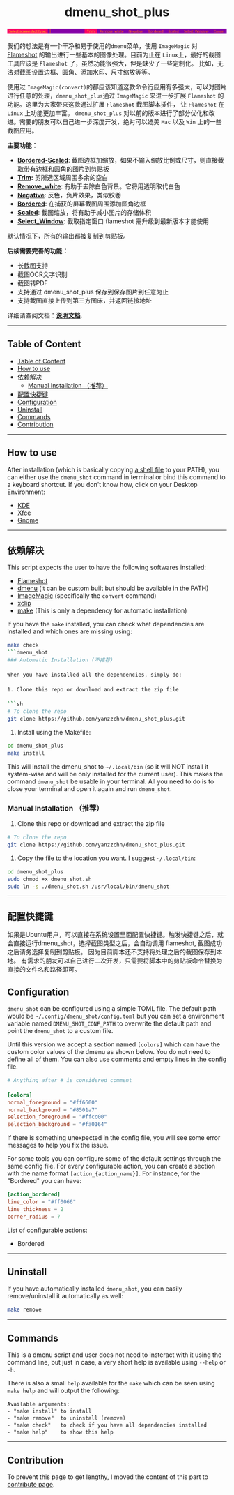 <h1 align="center">dmenu_shot_plus</h1>
<p align="center">
  <a href="https://github.com/yanzzchn/dmenu_shot_plus">
    <img alt="dmenu_shot screenshot" src="./assets/menu_screenshot.png"/>
  </a>
</p>

 

我们的想法是有一个干净和易于使用的`dmenu`菜单，使用 `ImageMagic` 对 [Flameshot](https://flameshot.org) 的输出进行一些基本的图像处理。目前为止在 `Linux`上，最好的截图工具应该是 `Flameshot` 了，虽然功能很强大，但是缺少了一些定制化。 比如，无法对截图设置边框、圆角、添加水印、尺寸缩放等等。

使用过 `ImageMagic(convert)`的都应该知道这款命令行应用有多强大，可以对图片进行任意的处理，`dmenu_shot_plus`通过 `ImageMagic` 来进一步扩展 `Flameshot` 的功能。这里为大家带来这款通过扩展 `Flameshot` 截图脚本插件， 让 `Flameshot` 在 `Linux` 上功能更加丰富。 `dmenu_shot_plus` 对以前的版本进行了部分优化和改进。需要的朋友可以自己进一步深度开发，绝对可以媲美 `Mac` 以及 `Win` 上的一些截图应用。

**主要功能：**
- **[Bordered-Scaled](docs/actions.md#border-scaled)**: 截图边框加缩放，如果不输入缩放比例或尺寸，则直接截取带有边框和圆角的图片到剪贴板
- **[Trim](docs/actions.md#trim):** 剪所选区域周围多余的空白
- **[Remove_white](./docs/actions.md#remove_whilte)**: 有助于去除白色背景。它将用透明取代白色
- **[Negative](./docs/actions.md#negative)**: 反色，负片效果，类似胶卷
- **[Bordered](docs/actions.md#Bordered)**: 在捕获的屏幕截图周围添加圆角边框
- **[Scaled](docs/actions.md#scaled)**: 截图缩放，将有助于减小图片的存储体积
- **[Select_Window](docs/actions.md#select_window)**: 截取指定窗口 flameshot 需升级到最新版本才能使用

默认情况下，所有的输出都被复制到剪贴板。

**后续需要完善的功能：**
- 长截图支持
- 截图OCR文字识别
- 截图转PDF
- 支持通过 dmenu_shot_plus 保存到保存图片到任意为止
- 支持截图直接上传到第三方图床，并返回链接地址


详细请查阅文档：**[说明文档](docs/actions.md).**

-------

## Table of Content
- [Table of Content](#table-of-content)
- [How to use](#how-to-use)
- [依赖解决](#依赖解决)
  - [Manual Installation （推荐）](#manual-installation-推荐)
- [配置快捷键](#配置快捷键)
- [Configuration](#configuration)
- [Uninstall](#uninstall)
- [Commands](#commands)
- [Contribution](#contribution)

-------

## How to use

After installation (which is basically copying [a shell file](https://github.com/yanzzchn/dmenu_shot_plus/dmenu_shot.sh) to your PATH), you can either use the `dmenu_shot` command in terminal or bind this command to a keyboard shortcut. If you don't know how, click on your Desktop Environment:

- [KDE](https://userbase.kde.org/Tutorials/hotkeys)
- [Xfce](https://docs.xfce.org/xfce/xfce4-settings/keyboard)
- [Gnome](https://help.gnome.org/users/gnome-help/stable/keyboard-shortcuts-set.html.en)

-------

## 依赖解决

This script expects the user to have the following softwares installed:
- [Flameshot](https://flameshot.org/)
- [dmenu](https://tools.suckless.org/dmenu/) (it can be custom built but should be available in the PATH)
- [ImageMagic](https://imagemagick.org/) (specifically the `convert` command)
- [xclip](https://github.com/astrand/xclip)
- [make](https://www.gnu.org/software/make/) (This is only a dependency for automatic installation)

If you have the `make` installed, you can check what dependencies are installed and which ones are missing using:

```sh
make check
```dmenu_shot
### Automatic Installation (不推荐)

When you have installed all the dependencies, simply do:

1. Clone this repo or download and extract the zip file

```sh
# To clone the repo
git clone https://github.com/yanzzchn/dmenu_shot_plus.git 
```


1. Install using the Makefile:

```sh
cd dmenu_shot_plus
make install
```

This will install the dmenu_shot to `~/.local/bin` (so it will NOT install it system-wise and will be only installed for the current user). This makes the command `dmenu_shot` be usable in your terminal. All you need to do is to close your terminal and open it again and run `dmenu_shot`. 

### Manual Installation （推荐）

1. Clone this repo or download and extract the zip file

```sh
# To clone the repo
git clone https://github.com/yanzzchn/dmenu_shot_plus.git 
```


1. Copy the file to the location you want. I suggest `~/.local/bin`:

```sh
cd dmenu_shot_plus
sudo chmod +x dmenu_shot.sh
sudo ln -s ./dmenu_shot.sh /usr/local/bin/dmenu_shot
```

-------


## 配置快捷键

如果是Ubuntu用户，可以直接在系统设置里面配置快捷键。触发快捷键之后，就会直接运行dmenu_shot，选择截图类型之后，会自动调用 flameshot, 截图成功之后请务选择复制到剪贴板。 因为目前脚本还不支持将处理之后的截图保存到本地。
有需求的朋友可以自己进行二次开发，只需要将脚本中的剪贴板命令替换为直接的文件名和路径即可。


## Configuration

`dmenu_shot` can be configured using a simple TOML file. The default path would be `~/.config/dmenu_shot/config.toml` but you can set a environment variable named `DMENU_SHOT_CONF_PATH` to overwrite the default path and point the `dmenu_shot` to a custom file.

Until this version we accept a section named `[colors]` which can have the custom color values of the dmenu as shown below. You do not need to define all of them. You can also use comments and empty lines in the config file.

``` toml
# Anything after # is considered comment

[colors]
normal_foreground = "#ff6600"
normal_background = "#8501a7"
selection_foreground = "#ffcc00"
selection_background = "#fa0164"
```

If there is something unexpected in the config file, you will see some error messages to help you fix the issue.

For some tools you can configure some of the default settings through the same config file. For every configurable action, you can create a section with the name format `[action_{action_name}]`. For instance, for the "Bordered" you can have:

``` toml
[action_bordered]
line_color = "#ff0066"
line_thickness = 2
corner_radius = 7
```

List of configurable actions:

- Bordered

-------

## Uninstall

If you have automatically installed `dmenu_shot`, you can easily remove/uninstall it automatically as well:

```sh
make remove
```

-------

## Commands

This is a dmenu script and user does not need to insteract with it using the command line, but just in case, a very short help is available using `--help` or `-h`.

There is also a small `help` available for the `make` which can be seen using `make help` and will output the following:

```
Available arguments:
- "make install" to install
- "make remove"  to uninstall (remove)
- "make check"   to check if you have all dependencies installed
- "make help"    to show this help
```

-------

## Contribution

To prevent this page to get lengthy, I moved the content of this part to [contribute page](https://github.com/yanzzchn/dmenu_shot/src/branch/main/docs/contribute.md).
